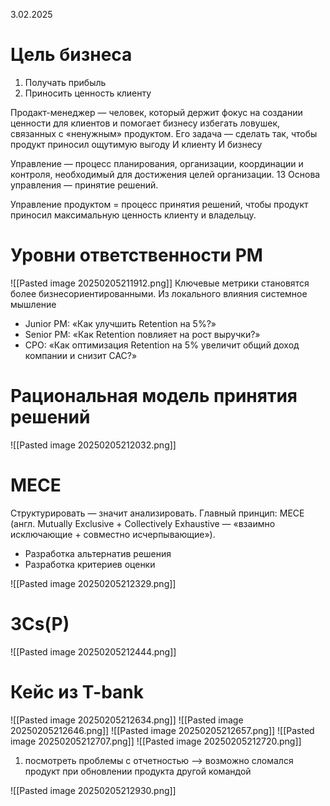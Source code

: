 3.02.2025
# Цель бизнеса
1. Получать прибыль
2. Приносить ценность клиенту

Продакт-менеджер — человек, который держит фокус на создании ценности для клиентов и помогает бизнесу избегать ловушек, связанных с «ненужным» продуктом. Его задача — сделать так, чтобы продукт приносил ощутимую выгоду И клиенту И бизнесу

Управление — процесс планирования, организации, координации и контроля, необходимый для достижения целей организации. 13 Основа управления — принятие решений.

Управление продуктом = процесс принятия решений, чтобы продукт приносил максимальную ценность клиенту и владельцу.
# Уровни ответственности PM
![[Pasted image 20250205211912.png]]
Ключевые метрики становятся более бизнесориентированными. Из локального влияния системное мышление
- Junior PM: «Как улучшить Retention на 5%?»
- Senior PM: «Как Retention повлияет на рост выручки?»
- CPO: «Как оптимизация Retention на 5% увеличит общий доход компании и снизит CAC?»
# Рациональная модель принятия решений
![[Pasted image 20250205212032.png]]
# MECE
Структурировать — значит анализировать.
Главный принцип: MECE (англ. Mutually Exclusive + Collectively Exhaustive — «взаимно исключающие + совместно исчерпывающие»).
- Разработка альтернатив решения
- Разработка критериев оценки

![[Pasted image 20250205212329.png]]
# 3Cs(P)
![[Pasted image 20250205212444.png]]
# Кейс из T-bank
![[Pasted image 20250205212634.png]]
![[Pasted image 20250205212646.png]]
![[Pasted image 20250205212657.png]]
![[Pasted image 20250205212707.png]]
![[Pasted image 20250205212720.png]]
1. посмотреть проблемы с отчетностью —> возможно сломался продукт при обновлении продукта другой командой

![[Pasted image 20250205212930.png]]